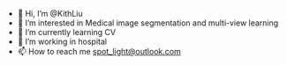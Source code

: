 - 👋 Hi, I’m @KithLiu
- 👀 I’m interested in Medical image segmentation and multi-view learning
- 🌱 I’m currently learning CV
- 💞️ I’m working in hospital
- 📫 How to reach me spot_light@outlook.com

<!---
KithLiu/KithLiu is a ✨ special ✨ repository because its `README.md` (this file) appears on your GitHub profile.
You can click the Preview link to take a look at your changes.
--->
